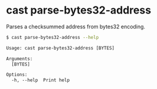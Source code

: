 # cast parse-bytes32-address

Parses a checksummed address from bytes32 encoding.

```bash
$ cast parse-bytes32-address --help
```

```txt
Usage: cast parse-bytes32-address [BYTES]

Arguments:
  [BYTES]  

Options:
  -h, --help  Print help
```